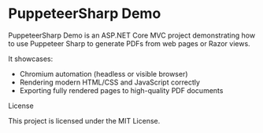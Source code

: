 # <div>PuppeteerSharp Demo</div>

<p>
PuppeteerSharp Demo is an ASP.NET Core MVC project demonstrating how to use Puppeteer Sharp to generate PDFs from web pages or Razor views.</p>
<p>It showcases:
<ul>
<li>Chromium automation (headless or visible browser)</li>
<li>Rendering modern HTML/CSS and JavaScript correctly</li>
<li>Exporting fully rendered pages to high-quality PDF documents</li>
</ul>
</p>

<p>License</p>This project is licensed under the MIT License.
